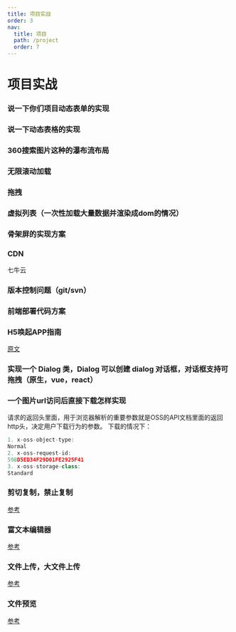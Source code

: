 ```yaml
---
title: 项目实战
order: 3
nav:
  title: 项目
  path: /project
  order: 7
---
```


# 项目实战

### 说一下你们项目动态表单的实现

### 说一下动态表格的实现

### 360搜索图片这种的瀑布流布局

### 无限滚动加载

### 拖拽

### 虚拟列表（一次性加载大量数据并渲染成dom的情况）

### 骨架屏的实现方案

### CDN
七牛云

### 版本控制问题（git/svn）

### 前端部署代码方案

### H5唤起APP指南
[原文](https://suanmei.github.io/2018/08/23/h5_call_app/)

### 实现一个 Dialog 类，Dialog 可以创建 dialog 对话框，对话框支持可拖拽（原生，vue，react）

### 一个图片url访问后直接下载怎样实现
请求的返回头里面，用于浏览器解析的重要参数就是OSS的API文档里面的返回http头，决定用户下载行为的参数。
下载的情况下：
```js
1. x-oss-object-type:
Normal
2. x-oss-request-id:
598D5ED34F29D01FE2925F41
3. x-oss-storage-class:
Standard
```

### 剪切复制，禁止复制
[参考](https://juejin.cn/post/6844903653795446792#heading-8)

### 富文本编辑器
[参考](https://juejin.cn/post/6844903871110709256)

### 文件上传，大文件上传
[参考](https://juejin.cn/post/6844903968338870285)

### 文件预览
[参考](https://juejin.cn/post/6844904133976129550)



